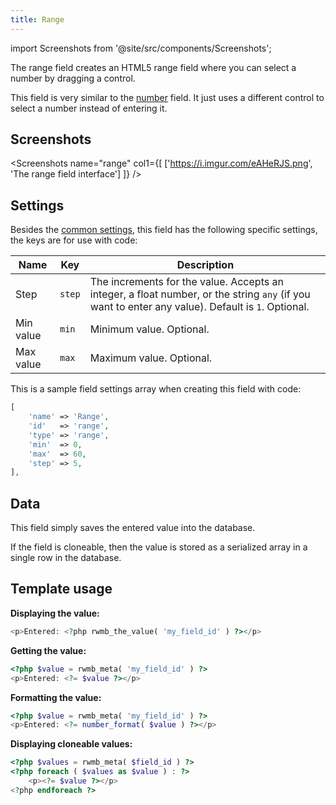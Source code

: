 ```yaml
---
title: Range
---
```


import Screenshots from '@site/src/components/Screenshots';

The range field creates an HTML5 range field where you can select a number by dragging a control.

This field is very similar to the [number](/fields/number/) field. It just uses a different control to select a number instead of entering it.

## Screenshots

<Screenshots name="range" col1={[
    ['https://i.imgur.com/eAHeRJS.png', 'The range field interface']
]} />

## Settings

Besides the [common settings](/field-settings/), this field has the following specific settings, the keys are for use with code:

Name | Key | Description
--- | --- | ---
Step | `step` | The increments for the value. Accepts an integer, a float number, or the string `any` (if you want to enter any value). Default is `1`. Optional.
Min value | `min` | Minimum value. Optional.
Max value | `max` | Maximum value. Optional.

This is a sample field settings array when creating this field with code:

```php
[
    'name' => 'Range',
    'id'   => 'range',
    'type' => 'range',
    'min'  => 0,
    'max'  => 60,
    'step' => 5,
],
```

## Data

This field simply saves the entered value into the database.

If the field is cloneable, then the value is stored as a serialized array in a single row in the database.

## Template usage

**Displaying the value:**

```php
<p>Entered: <?php rwmb_the_value( 'my_field_id' ) ?></p>
```

**Getting the value:**

```php
<?php $value = rwmb_meta( 'my_field_id' ) ?>
<p>Entered: <?= $value ?></p>
```

**Formatting the value:**

```php
<?php $value = rwmb_meta( 'my_field_id' ) ?>
<p>Entered: <?= number_format( $value ) ?></p>
```

**Displaying cloneable values:**

```php
<?php $values = rwmb_meta( $field_id ) ?>
<?php foreach ( $values as $value ) : ?>
    <p><?= $value ?></p>
<?php endforeach ?>
```
